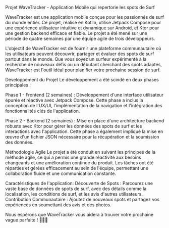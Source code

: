 Projet WaveTracker - Application Mobile qui repertorie les spots de Surf

WaveTracker est une application mobile conçue pour les passionnés de surf du monde entier. Ce projet, réalisé en Kotlin, utilise Jetpack Compose pour une expérience utilisateur intuitive et dynamique sur Android, et Ktor pour une gestion backend efficace et fiable. Le projet a été mené sur une période de quatre semaines par une équipe agile de trois développeurs.

L'objectif de WaveTracker est de fournir une plateforme communautaire où les utilisateurs peuvent découvrir, partager et évaluer des spots de surf partout dans le monde. Que vous soyez un surfeur expérimenté à la recherche de nouveaux défis ou un débutant cherchant des spots adaptés, WaveTracker est l'outil idéal pour planifier votre prochaine session de surf.

Développement du Projet
Le développement a été scindé en deux phases principales :

Phase 1 - Frontend (2 semaines) : Développement d'une interface utilisateur épurée et réactive avec Jetpack Compose. Cette phase a inclus la conception de l'UX/UI, l'implémentation de la navigation et l'intégration des fonctionnalités clés de l'application.

Phase 2 - Backend (2 semaines) : Mise en place d'une architecture backend robuste avec Ktor pour gérer les données des spots de surf et les interactions avec l'application. Cette phase a également impliqué la mise en œuvre d'un fichier JSON nécessaire pour la récupération et la soumission des données.

Méthodologie Agile
Le projet a été conduit en suivant les principes de la méthode agile, ce qui a permis une grande réactivité aux besoins changeants et une amélioration continue du produit. Les tâches ont été réparties et gérées efficacement au sein de l'équipe, permettant une collaboration fluide et une communication constante.

Caractéristiques de l'application:
Découverte de Spots : Parcourez une vaste base de données de spots de surf, avec des détails comme la localisation, les conditions de surf, et les avis d'autres utilisateurs.
Contribution Communautaire : Ajoutez de nouveaux spots et partagez vos expériences en soumettant des avis et des photos.

Nous espérons que WaveTracker vous aidera à trouver votre prochaine vague parfaite ! 🏄‍♂️🌊
